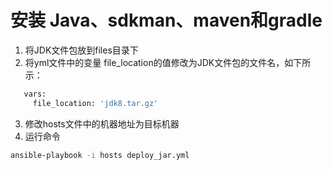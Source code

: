 # 安装 Java、sdkman、maven和gradle

1. 将JDK文件包放到files目录下
2. 将yml文件中的变量 file_location的值修改为JDK文件包的文件名，如下所示：

``` bash
   vars:
     file_location: 'jdk8.tar.gz'
```

3. 修改hosts文件中的机器地址为目标机器
4. 运行命令

```bash
ansible-playbook -i hosts deploy_jar.yml
```

